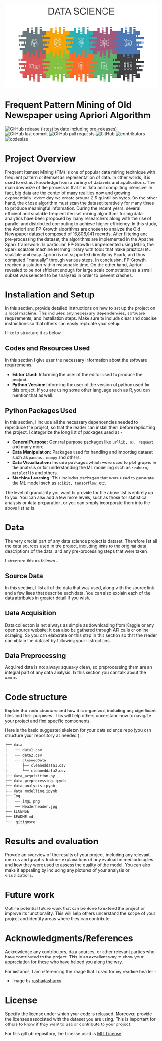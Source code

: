 ![](https://github.com/pragyy/datascience-readme-template/blob/main/Headerheader.jpg)

# Frequent Pattern Mining of Old Newspaper using Apriori Algorithm

![GitHub release (latest by date including pre-releases)](https://img.shields.io/github/v/release/pragyy/datascience-readme-template?include_prereleases)
![GitHub last commit](https://img.shields.io/github/last-commit/FilippoGuardassoni/old_newspaper)
![GitHub pull requests](https://img.shields.io/github/issues-pr/FilippoGuardassoni/old_newspaper)
![GitHub](https://img.shields.io/github/license/FilippoGuardassoni/old_newspaper)
![contributors](https://img.shields.io/github/contributors/FilippoGuardassoni/old_newspaper) 
![codesize](https://img.shields.io/github/languages/code-size/FilippoGuardassoni/old_newspaper)

# Project Overview

Frequent Itemset Mining (FIM) is one of popular data mining technique with frequent pattern or itemset as representation of data. In other words, it is used to extract knowledge from a variety of datasets and applications. The main downsize of the process is that it is data and computing intensive. In fact, big data are the center of many realities now and growing exponentially: every day we create around 2.5 quintillion bytes. On the other hand, the chose algorithm must scan the dataset iteratively for many times to produce meaningful information. During the recent years, several efficient and scalable frequent itemset mining algorithms for big data analytics have been proposed by many researchers along with the rise of parallel and distributed computing to achieve higher efficiency. In this study, the Apriori and FP-Growth algorithms are chosen to analyze the Old Newspaper dataset composed of 16,806,041 records. After filtering and pre-processing the dataset, the algorithms are implemented in the Apache Spark framework. In particular, FP-Growth is implemented using MLlib, the Spark scalable machine learning library with tools that make practical ML scalable and easy. Apriori is not supported directly by Spark, and thus computed “manually” through various steps. In conclusion, FP-Growth reached a solution within reasonable time. On the other hand, Apriori revealed to be not efficient enough for large scale computation as a small subset was selected to be analyzed in order to prevent crashes.

# Installation and Setup

In this section, provide detailed instructions on how to set up the project on a local machine. This includes any necessary dependencies, software requirements, and installation steps. Make sure to include clear and concise instructions so that others can easily replicate your setup.

I like to structure it as below - 
## Codes and Resources Used
In this section I give user the necessary information about the software requirements.
- **Editor Used:**  Informing the user of the editor used to produce the project.
- **Python Version:** Informing the user of the version of python used for this project. If you are using some other language such as R, you can mention that as well.

## Python Packages Used
In this section, I include all the necessary dependencies needed to reproduce the project, so that the reader can install them before replicating the project. I categorize the long list of packages used as - 
- **General Purpose:** General purpose packages like `urllib, os, request`, and many more.
- **Data Manipulation:** Packages used for handling and importing dataset such as `pandas, numpy` and others.
- **Data Visualization:** Include packages which were used to plot graphs in the analysis or for understanding the ML modelling such as `seaborn, matplotlib` and others.
- **Machine Learning:** This includes packages that were used to generate the ML model such as `scikit, tensorflow`, etc.

The level of granularity you want to provide for the above list is entirely up to you. You can also add a few more levels, such as those for statistical analysis or data preparation, or you can simply incorporate them into the above list as is.

# Data

The very crucial part of any data science project is dataset. Therefore list all the data sources used in the project, including links to the original data, descriptions of the data, and any pre-processing steps that were taken.

I structure this as follows - 

## Source Data
In this section, I list all of the data that was used, along with the source link and a few lines that describe each data. You can also explain each of the data attributes in greater detail if you wish.

## Data Acquisition
Data collection is not always as simple as downloading from Kaggle or any open source website; it can also be gathered through API calls or online scraping. So you can elaborate on this step in this section so that the reader can obtain the dataset by following your instructions.

## Data Preprocessing
Acquired data is not always squeaky clean, so preprocessing them are an integral part of any data analysis. In this section you can talk about the same.

# Code structure
Explain the code structure and how it is organized, including any significant files and their purposes. This will help others understand how to navigate your project and find specific components. 

Here is the basic suggested skeleton for your data science repo (you can structure your repository as needed ):

```bash
├── data
│   ├── data1.csv
│   ├── data2.csv
│   ├── cleanedData
│   │   ├── cleaneddata1.csv
|   |   └── cleaneddata2.csv
├── data_acquisition.py
├── data_preprocessing.ipynb
├── data_analysis.ipynb
├── data_modelling.ipynb
├── Img
│   ├── img1.png
│   ├── Headerheader.jpg
├── LICENSE
├── README.md
└── .gitignore
```

# Results and evaluation
Provide an overview of the results of your project, including any relevant metrics and graphs. Include explanations of any evaluation methodologies and how they were used to assess the quality of the model. You can also make it appealing by including any pictures of your analysis or visualizations.

# Future work
Outline potential future work that can be done to extend the project or improve its functionality. This will help others understand the scope of your project and identify areas where they can contribute.

# Acknowledgments/References
Acknowledge any contributors, data sources, or other relevant parties who have contributed to the project. This is an excellent way to show your appreciation for those who have helped you along the way.

For instance, I am referencing the image that I used for my readme header - 
- Image by [rashadashurov](https://www.vectorstock.com/royalty-free-vector/data-science-cartoon-template-with-flat-elements-vector-27984292)

# License
Specify the license under which your code is released. Moreover, provide the licenses associated with the dataset you are using. This is important for others to know if they want to use or contribute to your project. 

For this github repository, the License used is [MIT License](https://opensource.org/license/mit/).
